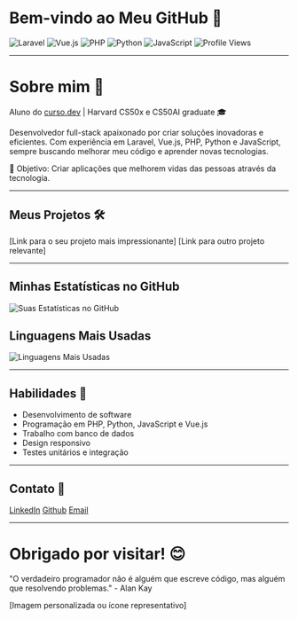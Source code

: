 # Bem-vindo ao Meu GitHub 👋

![Laravel](https://img.shields.io/badge/Laravel-FF2D20?style=for-the-badge&logo=laravel&logoColor=white)
![Vue.js](https://img.shields.io/badge/Vue.js-35495E?style=for-the-badge&logo=vue.js&logoColor=4FC08D)
![PHP](https://img.shields.io/badge/PHP-777BB4?style=for-the-badge&logo=php&logoColor=white)
![Python](https://img.shields.io/badge/Python-3776AB?style=for-the-badge&logo=python&logoColor=white)
![JavaScript](https://img.shields.io/badge/JavaScript-F7DF1E?style=for-the-badge&logo=javascript&logoColor=black)
![Profile Views](https://komarev.com/ghpvc/?username=abnercezar&color=blue)

---

# Sobre mim 🚀

Aluno do [curso.dev](https://curso.dev) | Harvard CS50x e CS50AI graduate 🎓

Desenvolvedor full-stack apaixonado por criar soluções inovadoras e eficientes. Com experiência em Laravel, Vue.js, PHP, Python e JavaScript, sempre buscando melhorar meu código e aprender novas tecnologias.

🌟 Objetivo: Criar aplicações que melhorem vidas das pessoas através da tecnologia.

---

## Meus Projetos 🛠️

[Link para o seu projeto mais impressionante]
[Link para outro projeto relevante]

---

## Minhas Estatísticas no GitHub

![Suas Estatísticas no GitHub](https://github-readme-stats.vercel.app/api?username=abnercezar&show_icons=true&theme=radical)

## Linguagens Mais Usadas

![Linguagens Mais Usadas](https://github-readme-stats.vercel.app/api/top-langs/?username=abnercezar&layout=compact&theme=radical)

---

## Habilidades 💼

- Desenvolvimento de software
- Programação em PHP, Python, JavaScript e Vue.js
- Trabalho com banco de dados
- Design responsivo
- Testes unitários e integração

---

## Contato 📱

[LinkedIn](https://www.linkedin.com/in/seu-linkedin/)
[Github](https://github.com/abnercezar)
[Email](mailto:seuemail@email.com)

---

# Obrigado por visitar! 😊

"O verdadeiro programador não é alguém que escreve código, mas alguém que resolvendo problemas." - Alan Kay

[Imagem personalizada ou ícone representativo]
